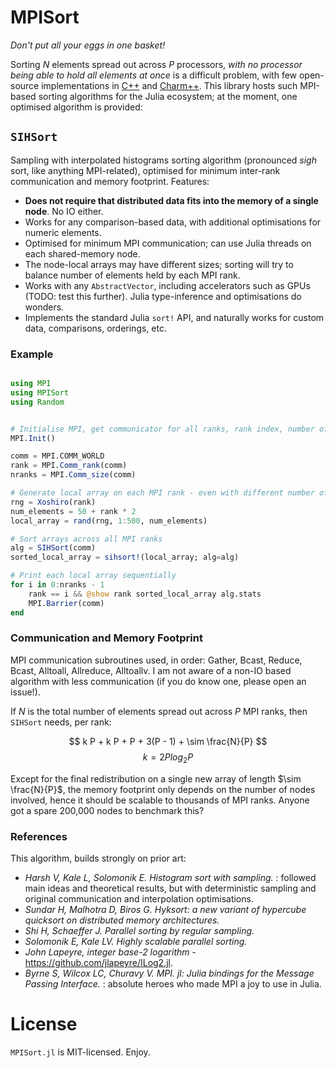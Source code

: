 # MPISort
_Don't put all your eggs in one basket!_

Sorting $N$ elements spread out across $P$ processors, _with no processor being able to hold all elements at once_ is a difficult problem, with few open-source implementations in [C++](https://github.com/hsundar/usort) and [Charm++](https://github.com/vipulharsh/HSS). This library hosts such MPI-based sorting algorithms for the Julia ecosystem; at the moment, one optimised algorithm is provided:


## `SIHSort`

Sampling with interpolated histograms sorting algorithm (pronounced _sigh_ sort, like anything
MPI-related), optimised for minimum inter-rank communication and memory footprint. Features:

- **Does not require that distributed data fits into the memory of a single node**. No IO either.
- Works for any comparison-based data, with additional optimisations for numeric elements.
- Optimised for minimum MPI communication; can use Julia threads on each shared-memory node.
- The node-local arrays may have different sizes; sorting will try to balance number of elements held by each MPI rank.
- Works with any `AbstractVector`, including accelerators such as GPUs (TODO: test this further). Julia type-inference and optimisations do wonders.
- Implements the standard Julia `sort!` API, and naturally works for custom data, comparisons, orderings, etc.


### Example

```julia

using MPI
using MPISort
using Random


# Initialise MPI, get communicator for all ranks, rank index, number of ranks
MPI.Init()

comm = MPI.COMM_WORLD
rank = MPI.Comm_rank(comm)
nranks = MPI.Comm_size(comm)

# Generate local array on each MPI rank - even with different number of elements
rng = Xoshiro(rank)
num_elements = 50 + rank * 2
local_array = rand(rng, 1:500, num_elements)

# Sort arrays across all MPI ranks
alg = SIHSort(comm)
sorted_local_array = sihsort!(local_array; alg=alg)

# Print each local array sequentially
for i in 0:nranks - 1
    rank == i && @show rank sorted_local_array alg.stats
    MPI.Barrier(comm)
end

```


### Communication and Memory Footprint

MPI communication subroutines used, in order: Gather, Bcast, Reduce, Bcast, Alltoall, Allreduce, Alltoallv. I am not aware of a non-IO based algorithm with less communication (if you do know one, please open an issue!).

If $N$ is the total number of elements spread out across $P$ MPI ranks, then `SIHSort` needs, per rank:

$$ k P + k P + P + 3(P - 1) + \sim \frac{N}{P} $$
$$ k = 2P log_2 P $$

Except for the final redistribution on a single new array of length $\sim \frac{N}{P}$, the memory footprint only depends on the number of nodes involved, hence it should be scalable to thousands of MPI ranks. Anyone got a spare 200,000 nodes to benchmark this?


### References

This algorithm, builds strongly on prior art:

- _Harsh V, Kale L, Solomonik E. Histogram sort with sampling._ : followed main ideas and theoretical results, but with deterministic sampling and original communication and interpolation optimisations.
- _Sundar H, Malhotra D, Biros G. Hyksort: a new variant of hypercube quicksort on distributed memory architectures._
- _Shi H, Schaeffer J. Parallel sorting by regular sampling._
- _Solomonik E, Kale LV. Highly scalable parallel sorting._
- _John Lapeyre, integer base-2 logarithm_ - https://github.com/jlapeyre/ILog2.jl.
- _Byrne S, Wilcox LC, Churavy V. MPI. jl: Julia bindings for the Message Passing Interface._ : absolute heroes who made MPI a joy to use in Julia.


# License

`MPISort.jl` is MIT-licensed. Enjoy.
